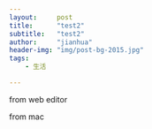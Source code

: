 ```yaml
---
layout:     post
title:      "test2"
subtitle:   "test2"
author:     "jianhua"
header-img: "img/post-bg-2015.jpg"
tags:
    - 生活

---
```


from web editor

from mac